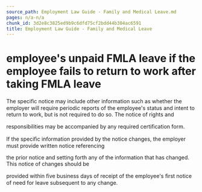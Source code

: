 ```yaml
---
source_path: Employment Law Guide - Family and Medical Leave.md
pages: n/a-n/a
chunk_id: 3d2e8c3825ed9b9c6dfd75cf2bdd44b304ac6591
title: Employment Law Guide - Family and Medical Leave
---
```

# employee's unpaid FMLA leave if the employee fails to return to work after taking FMLA leave

The speciﬁc notice may include other information such as whether the employer will require periodic reports of the employee's status and intent to return to work, but is not required to do so. The notice of rights and

responsibilities may be accompanied by any required certiﬁcation form.

If the speciﬁc information provided by the notice changes, the employer must provide written notice referencing

the prior notice and setting forth any of the information that has changed. This notice of changes should be

provided within ﬁve business days of receipt of the employee's ﬁrst notice of need for leave subsequent to any change.
